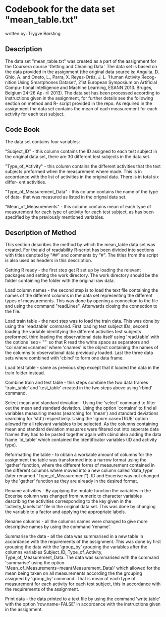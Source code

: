 Codebook for the data set "mean_table.txt"
=========================================
written by: Trygve Børsting


Description
-----------
The data set "mean_table.txt" was created as a part of the assignment for the 
Coursera course 'Getting and Cleaning Data.' The data set is based on the data
provided in the assignment (the original data source is: Anguita, D.  
Ghio, A. and Oneto, L., Parra, X. Reyes-Ortiz, J. L. 'Human Activity Recog-
nition Using Smartphones Dataset', 21st European Symposium on Artificial Compu-
tional Intelligence and Machine Learning, ESANN 2013. Bruges, Belgium 24-26 Ap-
ril 2013). The data set has been processed according to instructions given in
the assignment, for further details see the following section on method and R-
script provided in the repo. As required in the assignment the data set contains
the mean of each measurement for each activity for each test subject. 


Code Book
---------
The data set contains four variables:

"Subject_ID" - this column contains the ID assigned to each test subject in
the original data set, there are 30 different test subjects in the data set.

"Type_of_Activity" - this column contains the different activities that the
test subjects preformed when the measurement where made. This is in accordance 
with the list of activities in the original data. There is in total six differ-
ent activities.

"Type_of_Measurement_Data" - this column contains the name of the type of data-
that was measured as listed in the orignal data set. 

"Mean_of_Measurements" - this column contains mean of each type of measurement
for each type of activity for each test subject, as has been specified by the
previously mentioned variables. 


Description of Method
---------------------
This section describes the method by which the mean_table data set was created.
For the aid of readability R-script has been divided into sections with
titles denoted by "##" and comments by "#". The titles from the script is also
used as headers in this description.

Getting R ready - the first step get R set up by loading the relevant
packages and setting the work directory. The work directory should be the folder
containing the folder with the original raw data. 

Load column names - the second step is to load the text file containing the 
names of the different columns in the data set representing the different types 
of measurements. This was done by opening a connection to the file and using the
command "readLines". Afterwards closing the connection to the file.

Load train table - the next step was to load the train data. This was done by
using the 'read.table' command. First loading test subject IDs, second loading
the variable identifying the different activities test subjects preformed, third 
loading the observational data itself using 'read.table' with the options 'sep=
""' so that R read the white space as separators and 'col.names=cnames' where 
'cnames' is the object containing the names of the columns to observational data
previously loaded. Last the three data sets where combined with 'cbind' to form
one data frame.

Load test table - same as previous step except that it loaded the data in the
train folder instead. 

Combine train and test table - this steps combine the two data frames 
'train_table' and 'test_table' created in the two steps above using 'rbind'
command.

Select mean and standard deviation - Using the 'select' command to filter out 
the mean and standard deviation. Using the option 'contains' to find all 
variables measuring means (searching for 'mean') and standard deviations 
searching for 'std') respectively. Using the 'ignore.case=TRUE' option allowed 
for all relevant variables to be selected. As the columns containing mean and 
standard deviation meausres were filtered out into seperate data frames they had
to be pasted together again with cbind also adding the data frame 'id_table' 
which contained the identificator variables (ID and activity type). 

Reformatting the table - to obtain a workable amount of columns for the 
assignment the table was transformed into a narrow format using the 'gather' 
function, where the different forms of measurement contained in the different 
columns where moved into a new column called 'data_type' (later renamed 
"Type_of_Measurement"). ID and Excerise was not changed by the 'gather' function
as they are already in the desired format.

Rename activities - By applying the mutate function the variables in the 
Excerise column was changed from numeric to character variables describing the 
activities corresponding to the key given in the 'activity_labels.txt' file in 
the original data set. This was done by changing the variable to a factor and 
applying the appropriate labels. 

Rename columns - all the columns names were changed to give more descriptive
names by using the command 'rename'. 

Summarise the data - all the data was summarised in a new table in accordance 
with the requirements of the assignment. This was done by first grouping the 
data with the 'group_by' grouping the variables after the columns variables 
Subject_ID, Type_of_Activity, Type_of_Measurement_Data. The data was summarised
with the command 'summarise' using the option 
'Mean_of_Measurements=mean(Measurement_Data)' which allowed for the mean being 
taken on all measurements according the the grouping assigned by 'group_by' 
command. That is mean of each type of measurement for each activity for each
test subject, this in accordance with the requirements of the assignment.

Print data - the data printed to a text file by using the command 'write.table'
with the option 'row.name=FALSE' in accordance with the instructions given in 
the assignment.